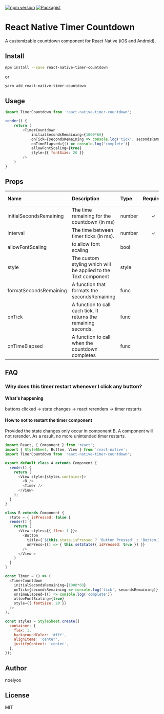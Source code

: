 [![npm version](https://badge.fury.io/js/react-native-timer-countdown.svg)](https://badge.fury.io/js/react-native-timer-countdown)
[![Packagist](https://img.shields.io/packagist/l/doctrine/orm.svg)](https://www.npmjs.com/package/react-native-timer-countdown)

# React Native Timer Countdown
A customizable countdown component for React Native (iOS and Android).

## Install

```sh
npm install --save react-native-timer-countdown
```

or

```sh
yarn add react-native-timer-countdown
```

## Usage

```javascript
import TimerCountdown from 'react-native-timer-countdown';

render() {
    return (
        <TimerCountdown
            initialSecondsRemaining={1000*60}
            onTick={secondsRemaining => console.log('tick', secondsRemaining)}
            onTimeElapsed={() => console.log('complete')}
            allowFontScaling={true}
            style={{ fontSize: 20 }}
        />
    )
}
```

## Props
| Name | Description | Type | Required | Default Value |
| :--- | :----- | :--- | :---: | :---: |
| initialSecondsRemaining | The time remaining for the countdown (in ms) | number | ✓ |  |
| interval | The time between timer ticks (in ms). | number | ✓ | 1000ms |
| allowFontScaling | to allow font scaling | bool |  | false |
| style | The custom styling which will be applied to the Text component | style |  |  |
| formatSecondsRemaining | A function that formats the secondsRemaining | func | | |
| onTick | A function to call each tick. It returns the remaining seconds. | func | | |
| onTimeElapsed | A function to call when the countdown completes | func |  | |

## FAQ
### Why does this timer restart whenever I click any button?

#### What's happening
buttons clicked -> state changes -> react rerenders -> timer restarts

#### How to not to restart the timer component
Provided the state changes only occur in component B, A component will not rerender. As a result, no more unintended timer restarts.

```javascript
import React, { Component } from 'react';
import { StyleSheet, Button, View } from 'react-native';
import TimerCountdown from 'react-native-timer-countdown';

export default class A extends Component {
  render() {
    return (
      <View style={styles.container}>
        <B />
        <Timer />
      </View>
    );
  }
}

class B extends Component {
  state = { isPressed: false }
  render() {
    return (
      <View styles={{ flex: 1 }}>
        <Button
          title={`${this.state.isPressed ? 'Button Pressed' : 'Button'}`}
          onPress={() => { this.setState({ isPressed: true }) }}
        />
      </View >
    )
  }
}

const Timer = () => (
  <TimerCountdown
    initialSecondsRemaining={1000*60}
    onTick={secondsRemaining => console.log('tick', secondsRemaining)}
    onTimeElapsed={() => console.log('complete')}
    allowFontScaling={true}
    style={{ fontSize: 20 }}
  />
);

const styles = StyleSheet.create({
  container: {
    flex: 1,
    backgroundColor: '#fff',
    alignItems: 'center',
    justifyContent: 'center',
  },
});

```

## Author
noelyoo

## License

MIT